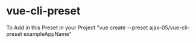 # vue-cli-preset

To Add in this Preset in your Project
"vue create --preset ajax-05/vue-cli-preset exampleAppName"
